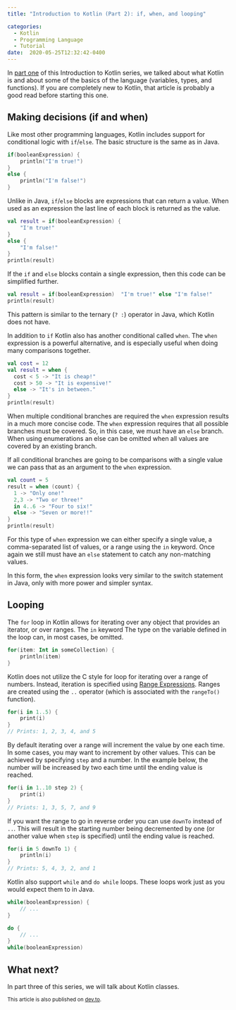 ```yaml
---
title: "Introduction to Kotlin (Part 2): if, when, and looping"

categories:
  - Kotlin
  - Programming Language
  - Tutorial
date:  2020-05-25T12:32:42-0400
---
```


In <a href="{{ site.url }}/posts/kotlin-part1-variables-types-functions">part one</a> of this Introduction to Kotlin series, we talked about what Kotlin is and about some of the basics of the language
(variables, types, and functions). If you are completely new to Kotlin, that article is probably a good read before starting this one.

## Making decisions (if and when)

Like most other programming languages, Kotlin includes support for conditional logic with `if`/`else`. The basic structure is the same as in Java.

```kotlin
if(booleanExpression) {
    println("I'm true!")
}
else {
    println("I'm false!")
}
```

Unlike in Java, `if`/`else` blocks are expressions that can return a value. When used as an expression the last line of each block is returned as the value.

```kotlin
val result = if(booleanExpression) {
    "I'm true!"
}
else {
    "I'm false!"
}
println(result)
```

If the `if` and `else` blocks contain a single expression, then this code can be simplified further.

```kotlin
val result = if(booleanExpression)  "I'm true!" else "I'm false!"
println(result)
```

This pattern is similar to the ternary (`? :`) operator in Java, which Kotlin does not have.

In addition to `if` Kotlin also has another conditional called `when`. The `when` expression is a powerful alternative, and is especially useful when doing many comparisons together. 

```kotlin
val cost = 12
val result = when {
  cost < 5 -> "It is cheap!"
  cost > 50 -> "It is expensive!"
  else -> "It's in between."
}
println(result)
```

When multiple conditional branches are required the `when` expression results in a much more concise code. The `when` expression requires that all possible branches must be covered. So, in this case, we must have an `else` branch. When using enumerations an else can be omitted when all values are covered by an existing branch. 

If all conditional branches are going to be comparisons with a single value we can pass that as an argument to the `when` expression.

```kotlin
val count = 5
result = when (count) {
  1 -> "Only one!"
  2,3 -> "Two or three!"
  in 4..6 -> "Four to six!"
  else -> "Seven or more!!"
}
println(result)
```

For this type of `when` expression we can either specify a single value, a comma-separated list of values, or a range using the `in` keyword. Once again we still must have an `else` statement to catch any non-matching values.

In this form, the `when` expression looks very similar to the switch statement in Java, only with more power and simpler syntax.

## Looping

The `for` loop in Kotlin allows for iterating over any object that provides an iterator, or over ranges. The `in` keyword The type on the variable defined in the loop can, in most cases, be omitted.

```kotlin
for(item: Int in someCollection) {
    println(item)
}
```

Kotlin does not utilize the C style for loop for iterating over a range of numbers. Instead, iteration is specified using [Range Expressions](https://kotlinlang.org/docs/reference/ranges.html). Ranges are created using the `..` operator (which is associated with the `rangeTo()` function). 


```kotlin
for(i in 1..5) {
    print(i)
}
// Prints: 1, 2, 3, 4, and 5
```

By default iterating over a range will increment the value by one each time. In some cases, you may want to increment by other values. This can be achieved by specifying `step` and a number. In the example below, the number will be increased by two each time until the ending value is reached.

```kotlin
for(i in 1..10 step 2) {
    print(i)
}
// Prints: 1, 3, 5, 7, and 9
```

If you want the range to go in reverse order you can use `downTo` instead of `..`. This will result in the starting number being decremented by one (or another value when `step` is specified) until the ending value is reached.

```kotlin
for(i in 5 downTo 1) {
    println(i)
}
// Prints: 5, 4, 3, 2, and 1
```

Kotlin also support `while` and `do while` loops. These loops work just as you would expect them to in Java.

```kotlin
while(booleanExpression) {
    // ...
}

do {
    // ...
}
while(booleanExpression)
```

## What next?

In part three of this series, we will talk about Kotlin classes.

<small>This article is also published on <a href="https://dev.to/mkbaldwin/introduction-to-kotlin-part-2-if-when-and-looping-4h56">dev.to</a>.</small>